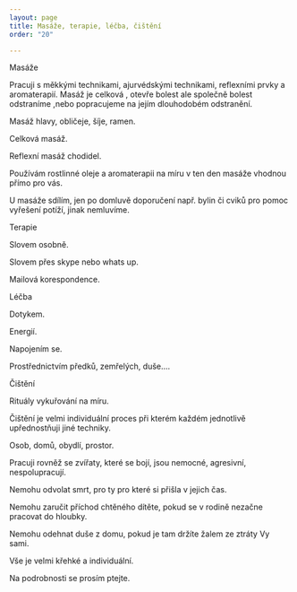 ```yaml
---
layout: page
title: Masáže, terapie, léčba, čištění
order: "20"

---
```

Masáže

Pracuji s měkkými technikami, ajurvédskými technikami, reflexními prvky a aromaterapií. Masáž je celková , otevře bolest ale společně bolest odstraníme ,nebo popracujeme na jejím dlouhodobém odstranění.

Masáž hlavy, obličeje, šíje, ramen.

Celková masáž.

Reflexní masáž chodidel.

Používám rostlinné oleje a aromaterapii na míru v ten den masáže vhodnou přímo pro vás.

U masáže sdílím, jen po domluvě doporučení např. bylin či cviků pro pomoc vyřešení potíží, jinak nemluvíme.

Terapie

Slovem osobně.

Slovem přes skype nebo whats up.

Mailová korespondence.

Léčba

Dotykem.

Energií.

Napojením se.

Prostřednictvím předků, zemřelých, duše....

Čištění

Rituály vykuřování na míru.

Čištění je velmi individuální proces při kterém každém jednotlivě upřednostňuji jiné techniky.

Osob, domů, obydlí, prostor.

Pracuji rovněž se zvířaty, které se bojí, jsou nemocné, agresivní, nespolupracují.

Nemohu odvolat smrt, pro ty pro které si přišla v jejich čas.

Nemohu zaručit příchod chtěného dítěte, pokud se v rodině nezačne pracovat do hloubky.

Nemohu odehnat duše z domu, pokud je tam držíte žalem ze ztráty Vy sami.

Vše je velmi křehké a individuální.

Na podrobnosti se prosím ptejte.